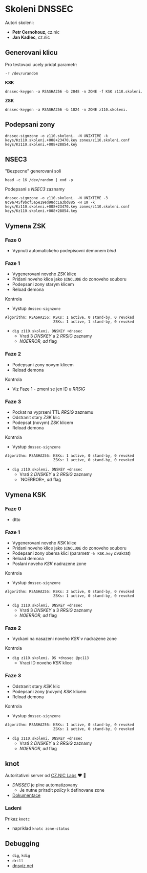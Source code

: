 # Skoleni DNSSEC

Autori skoleni:
  - **Petr Cernohouz**, cz.nic
  - **Jan Kadlec**, cz.nic

## Generovani klicu

Pro testovaci ucely pridat parametr:

    -r /dev/urandom

**KSK**

    dnssec-keygen -a RSASHA256 -b 2048 -n ZONE -f KSK z110.skoleni.

**ZSK**

    dnssec-keygen -a RSASHA256 -b 1024 -n ZONE z110.skoleni.

## Podepsani zony

    dnssec-signzone -o z110.skoleni. -N UNIXTIME -k keys/Kz110.skoleni.+008+23470.key zones/z110.skoleni.conf keys/Kz110.skoleni.+008+28854.key

## NSEC3

"Bezpecne" generovani soli

    head -c 16 /dev/random | xxd -p

Podepsani s *NSEC3* zaznamy

    dnssec-signzone -o z110.skoleni. -N UNIXTIME -3 8c9a745f9bcf5a5e19ed98dc1a3bd885 -H 10 -k keys/Kz110.skoleni.+008+23470.key zones/z110.skoleni.conf keys/Kz110.skoleni.+008+28854.key

## Vymena ZSK

### Faze 0

  * Vypnuti automatickeho podepisovni demonem *bind*

### Faze 1

  * Vygenerovani noveho *ZSK* klice
  * Pridani noveho klice jako `$INCLUDE` do zonoveho souboru
  * Podepsani zony starym klicem
  * Reload demona

Kontrola

  * Vystup `dnssec-signzone`

```
Algorithm: RSASHA256: KSKs: 1 active, 0 stand-by, 0 revoked
                      ZSKs: 1 active, 1 stand-by, 0 revoked
```

  * `dig z110.skoleni. DNSKEY +dnssec`
    * Vrati 3 *DNSKEY* a 2 *RRSIG* zaznamy
    * *NOERROR*, *ad* flag

### Faze 2

  * Podepsani zony novym klicem
  * Reload demona

Kontrola

  * Viz Faze 1 - zmeni se jen ID u *RRSIG*

### Faze 3

  * Pockat na vyprseni TTL *RRSIG* zaznamu
  * Odstranit stary *ZSK* klic
  * Podepsat (novym) *ZSK* klicem
  * Reload demona

Kontrola

  * Vystup `dnssec-signzone`

```
Algorithm: RSASHA256: KSKs: 1 active, 0 stand-by, 0 revoked
                      ZSKs: 1 active, 0 stand-by, 0 revoked

```

  * `dig z110.skoleni. DNSKEY +dnssec`
    * Vrati 2 *DNSKEY* a 2 *RRSIG* zaznamy
    * `NOERROR*, *ad* flag

## Vymena KSK

### Faze 0

  * dtto

### Faze 1

  * Vygenerovani noveho *KSK* klice
  * Pridani noveho klice jako `$INCLUDE` do zonoveho souboru
  * Podepsani zony obema klici (parametr `-k KSK.key` dvakrat)
  * Reload demona
  * Poslani noveho *KSK* nadrazene zone

Kontrola

  * Vystup `dnssec-signzone`

```
Algorithm: RSASHA256: KSKs: 2 active, 0 stand-by, 0 revoked
                      ZSKs: 1 active, 0 stand-by, 0 revoked
```

  * `dig z110.skoleni. DNSKEY +dnssec`
    * Vrati 3 *DNSKEY* a 3 *RRSIG* zaznamy
    * *NOERROR*, *ad* flag

### Faze 2

  * Vyckani na nasazeni noveho *KSK* v nadrazene zone

Kontrola

  * `dig z110.skoleni. DS +dnssec @pc113`
    * Vraci ID noveho *KSK* klice

### Faze 3

  * Odstranit stary *KSK* klic
  * Podepsani zony (novym) *KSK* klicem
  * Reload demona

Kontrola

  * Vystup `dnssec-signzone`

```
Algorithm: RSASHA256: KSKs: 1 active, 0 stand-by, 0 revoked
                      ZSKs: 1 active, 0 stand-by, 0 revoked
```

  * `dig z110.skoleni. DNSKEY +dnssec`
    * Vrati 2 *DNSKEY* a 2 *RRSIG* zaznamy
    * *NOERROR*, *ad* flag

## knot

Autoritativni server od [CZ.NIC Labs](https://www.knot-dns.cz/) ♥ 🎉 

  * *DNSSEC* je plne automatizovany
    * Je nutne priradit *policy* k definovane zone
  * [Dokumentace](https://www.knot-dns.cz/docs/2.x/html/)

### Ladeni

Prikaz `knotc`

  * napriklad `knotc zone-status`

## Debugging

  * `dig`, `kdig`
  * `drill`
  * [dnsviz.net](dnsviz.net)
